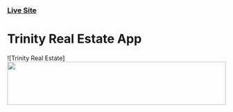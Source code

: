 ### [Live Site](https://trinity-realestate.vercel.app/)

# Trinity Real Estate App

![Trinity Real Estate]
<img src="https://i.ibb.co/d2QgBNJ/Screenshot-30.png" width="100%" height="100vh">
